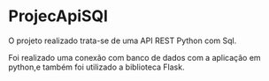 # ProjecApiSQl

O projeto realizado trata-se de uma API REST Python com Sql.

Foi realizado uma conexão com banco de dados com a aplicação em python,e também foi utilizado a biblioteca Flask.
